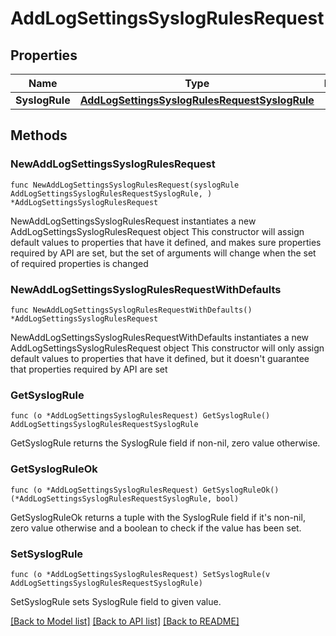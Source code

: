 # AddLogSettingsSyslogRulesRequest

## Properties

Name | Type | Description | Notes
------------ | ------------- | ------------- | -------------
**SyslogRule** | [**AddLogSettingsSyslogRulesRequestSyslogRule**](AddLogSettingsSyslogRulesRequestSyslogRule.md) |  | 

## Methods

### NewAddLogSettingsSyslogRulesRequest

`func NewAddLogSettingsSyslogRulesRequest(syslogRule AddLogSettingsSyslogRulesRequestSyslogRule, ) *AddLogSettingsSyslogRulesRequest`

NewAddLogSettingsSyslogRulesRequest instantiates a new AddLogSettingsSyslogRulesRequest object
This constructor will assign default values to properties that have it defined,
and makes sure properties required by API are set, but the set of arguments
will change when the set of required properties is changed

### NewAddLogSettingsSyslogRulesRequestWithDefaults

`func NewAddLogSettingsSyslogRulesRequestWithDefaults() *AddLogSettingsSyslogRulesRequest`

NewAddLogSettingsSyslogRulesRequestWithDefaults instantiates a new AddLogSettingsSyslogRulesRequest object
This constructor will only assign default values to properties that have it defined,
but it doesn't guarantee that properties required by API are set

### GetSyslogRule

`func (o *AddLogSettingsSyslogRulesRequest) GetSyslogRule() AddLogSettingsSyslogRulesRequestSyslogRule`

GetSyslogRule returns the SyslogRule field if non-nil, zero value otherwise.

### GetSyslogRuleOk

`func (o *AddLogSettingsSyslogRulesRequest) GetSyslogRuleOk() (*AddLogSettingsSyslogRulesRequestSyslogRule, bool)`

GetSyslogRuleOk returns a tuple with the SyslogRule field if it's non-nil, zero value otherwise
and a boolean to check if the value has been set.

### SetSyslogRule

`func (o *AddLogSettingsSyslogRulesRequest) SetSyslogRule(v AddLogSettingsSyslogRulesRequestSyslogRule)`

SetSyslogRule sets SyslogRule field to given value.



[[Back to Model list]](../README.md#documentation-for-models) [[Back to API list]](../README.md#documentation-for-api-endpoints) [[Back to README]](../README.md)


